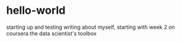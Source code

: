 # hello-world
starting up and testing
writing about myself, starting with week 2 on coursera the data scientist's toolbox
